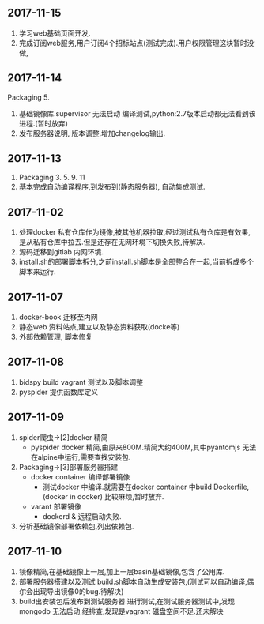## 2017-11-15
1. 学习web基础页面开发.
2. 完成订阅web服务,用户订阅4个招标站点(测试完成).用户权限管理这块暂时没做,

## 2017-11-14
Packaging 5.
1. 基础镜像库.supervisor 无法启动 编译测试,python:2.7版本启动都无法看到该进程.(暂时放弃)
2. 发布服务器说明, 版本调整.增加changelog输出.

## 2017-11-13
1. Packaging 3. 5. 9. 11
2. 基本完成自动编译程序,到发布到(静态服务器), 自动集成测试.

## 2017-11-02

1. 处理docker 私有仓库作为镜像,被其他机器拉取,经过测试私有仓库是有效果,是从私有仓库中拉去.但是还存在无网环境下切换失败,待解决.
2. 源码迁移到gitlab 内网环境. [](/yuan-ma-qian-yi-bu-zou.md)
3. install.sh的部署脚本拆分,之前install.sh脚本是全部整合在一起,当前拆成多个脚本来运行.

## 2017-11-07

1. docker-book 迁移至内网
2. 静态web 资料站点,建立以及静态资料获取(docke等)
3. 外部依赖管理, 脚本修复

## 2017-11-08
1. bidspy build vagrant 测试以及脚本调整
2. pyspider 提供函数库定义

## 2017-11-09
1. spider爬虫->[2]docker 精简
    + pyspider docker 精简,由原来800M.精简大约400M,其中pyantomjs 无法在alpine中运行,需要查找安装包.
2. Packaging->[3]部署服务器搭建
    + docker container 编译部署镜像  
        + 测试docker 中编译.就需要在docker container 中build Dockerfile, (docker in docker) 比较麻烦,暂时放弃.
    + varant 部署镜像
        + dockerd & 远程启动失败.
3. 分析基础镜像部署依赖包,列出依赖包.
    
## 2017-11-10
1. 镜像精简,在基础镜像上一层,加上一层basin基础镜像,包含了公用库.
2. 部署服务器搭建以及测试 build.sh脚本自动生成安装包,(测试可以自动编译,偶尔会出现导出镜像0的bug.待解决)
3. build出安装包后发布到测试服务器.进行测试,在测试服务器测试中,发现mongodb 无法启动,经排查,发现是vagrant 磁盘空间不足.还未解决
